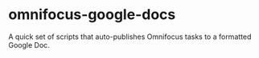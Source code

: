 # omnifocus-google-docs
A quick set of scripts that auto-publishes Omnifocus tasks to a formatted Google Doc.
